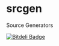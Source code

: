 srcgen
======

Source Generators


[![Bitdeli Badge](https://d2weczhvl823v0.cloudfront.net/javalove93/srcgen/trend.png)](https://bitdeli.com/free "Bitdeli Badge")

